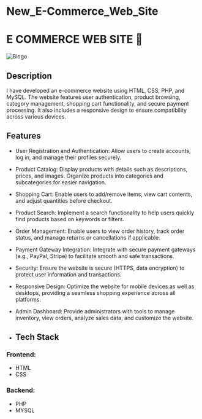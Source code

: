 # New_E-Commerce_Web_Site
# E COMMERCE WEB SITE 📝
![Blogo]()
## Description
I have developed an e-commerce website using HTML, CSS, PHP, and MySQL. The website features user authentication, product browsing, category management, shopping cart functionality, and secure payment processing. It also includes a responsive design to ensure compatibility across various devices.
## Features
- User Registration and Authentication: Allow users to create accounts, log in, and manage their profiles securely.

- Product Catalog: Display products with details such as descriptions, prices, and images. Organize products into categories and subcategories for easier navigation.

- Shopping Cart: Enable users to add/remove items, view cart contents, and adjust quantities before checkout.

- Product Search: Implement a search functionality to help users quickly find products based on keywords or filters.

- Order Management: Enable users to view order history, track order status, and manage returns or cancellations if applicable.

- Payment Gateway Integration: Integrate with secure payment gateways (e.g., PayPal, Stripe) to facilitate smooth and safe transactions.

- Security: Ensure the website is secure (HTTPS, data encryption) to protect user information and transactions.

- Responsive Design: Optimize the website for mobile devices as well as desktops, providing a seamless shopping experience across all platforms.
  
- Admin Dashboard: Provide administrators with tools to manage inventory, view orders, analyze sales data, and customize the website.

- ## Tech Stack
### Frontend:
- HTML
- CSS

### Backend:
- PHP
- MYSQL

